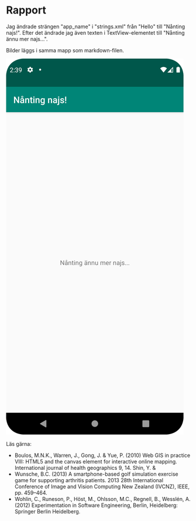 
# Rapport

Jag ändrade strängen "app_name" i "strings.xml" från "Hello" till "Nånting najs!". Efter det ändrade jag även texten i TextView-elementet till "Nånting ännu mer najs...".

Bilder läggs i samma mapp som markdown-filen.

![](Screenshot_20240325_143928.png)

Läs gärna:

- Boulos, M.N.K., Warren, J., Gong, J. & Yue, P. (2010) Web GIS in practice VIII: HTML5 and the canvas element for interactive online mapping. International journal of health geographics 9, 14. Shin, Y. &
- Wunsche, B.C. (2013) A smartphone-based golf simulation exercise game for supporting arthritis patients. 2013 28th International Conference of Image and Vision Computing New Zealand (IVCNZ), IEEE, pp. 459–464.
- Wohlin, C., Runeson, P., Höst, M., Ohlsson, M.C., Regnell, B., Wesslén, A. (2012) Experimentation in Software Engineering, Berlin, Heidelberg: Springer Berlin Heidelberg.
